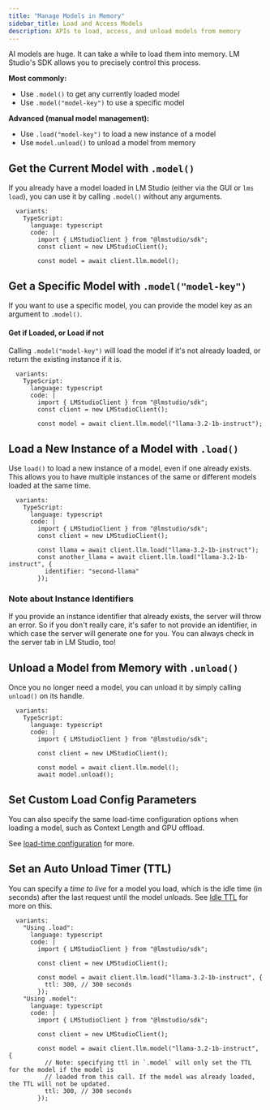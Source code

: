 ```yaml
---
title: "Manage Models in Memory"
sidebar_title: Load and Access Models
description: APIs to load, access, and unload models from memory
---
```


AI models are huge. It can take a while to load them into memory. LM Studio's SDK allows you to precisely control this process.

**Most commonly:**

- Use `.model()` to get any currently loaded model
- Use `.model("model-key")` to use a specific model

**Advanced (manual model management):**

- Use `.load("model-key")` to load a new instance of a model
- Use `model.unload()` to unload a model from memory

## Get the Current Model with `.model()`

If you already have a model loaded in LM Studio (either via the GUI or `lms load`), you can use it by calling `.model()` without any arguments.

```lms_code_snippet
  variants:
    TypeScript:
      language: typescript
      code: |
        import { LMStudioClient } from "@lmstudio/sdk";
        const client = new LMStudioClient();

        const model = await client.llm.model();
```

## Get a Specific Model with `.model("model-key")`

If you want to use a specific model, you can provide the model key as an argument to `.model()`.

#### Get if Loaded, or Load if not

Calling `.model("model-key")` will load the model if it's not already loaded, or return the existing instance if it is.

```lms_code_snippet
  variants:
    TypeScript:
      language: typescript
      code: |
        import { LMStudioClient } from "@lmstudio/sdk";
        const client = new LMStudioClient();

        const model = await client.llm.model("llama-3.2-1b-instruct");
```

<!-- Learn more about the `.model()` method and the parameters it accepts in the [API Reference](../api-reference/model). -->

## Load a New Instance of a Model with `.load()`

Use `load()` to load a new instance of a model, even if one already exists. This allows you to have multiple instances of the same or different models loaded at the same time.

```lms_code_snippet
  variants:
    TypeScript:
      language: typescript
      code: |
        import { LMStudioClient } from "@lmstudio/sdk";
        const client = new LMStudioClient();

        const llama = await client.llm.load("llama-3.2-1b-instruct");
        const another_llama = await client.llm.load("llama-3.2-1b-instruct", {
          identifier: "second-llama"
        });
```

<!-- Learn more about the `.load()` method and the parameters it accepts in the [API Reference](../api-reference/load). -->

### Note about Instance Identifiers

If you provide an instance identifier that already exists, the server will throw an error.
So if you don't really care, it's safer to not provide an identifier, in which case
the server will generate one for you. You can always check in the server tab in LM Studio, too!

## Unload a Model from Memory with `.unload()`

Once you no longer need a model, you can unload it by simply calling `unload()` on its handle.

```lms_code_snippet
  variants:
    TypeScript:
      language: typescript
      code: |
        import { LMStudioClient } from "@lmstudio/sdk";

        const client = new LMStudioClient();

        const model = await client.llm.model();
        await model.unload();
```

## Set Custom Load Config Parameters

You can also specify the same load-time configuration options when loading a model, such as Context Length and GPU offload.

See [load-time configuration](../llm-prediction/parameters) for more.

## Set an Auto Unload Timer (TTL)

You can specify a _time to live_ for a model you load, which is the idle time (in seconds)
after the last request until the model unloads. See [Idle TTL](/docs/api/ttl-and-auto-evict) for more on this.

```lms_code_snippet
  variants:
    "Using .load":
      language: typescript
      code: |
        import { LMStudioClient } from "@lmstudio/sdk";

        const client = new LMStudioClient();

        const model = await client.llm.load("llama-3.2-1b-instruct", {
          ttl: 300, // 300 seconds
        });
    "Using .model":
      language: typescript
      code: |
        import { LMStudioClient } from "@lmstudio/sdk";

        const client = new LMStudioClient();

        const model = await client.llm.model("llama-3.2-1b-instruct", {
          // Note: specifying ttl in `.model` will only set the TTL for the model if the model is
          // loaded from this call. If the model was already loaded, the TTL will not be updated.
          ttl: 300, // 300 seconds
        });
```
